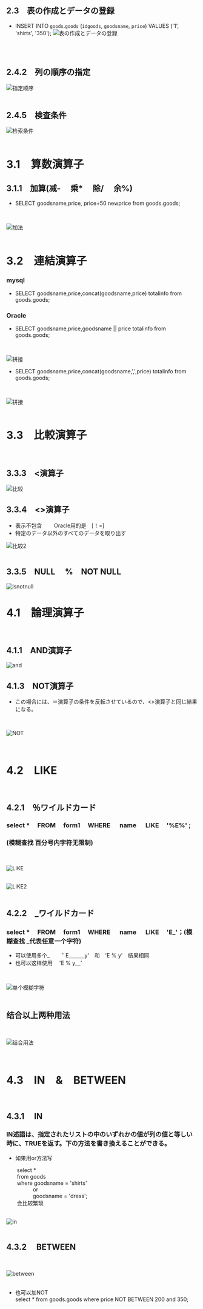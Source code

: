 ## 2.3&emsp;表の作成とデータの登録
- INSERT INTO `goods`.`goods` (`idgoods`, `goodsname`, `price`) VALUES ('1', 'shirts', '350');
![表の作成とデータの登録](picture/表の作成とデータの登録.PNG) 
<br>
<br>

## 2.4.2&emsp;列の順序の指定
![指定顺序](picture/指定顺序.PNG) 
<br>
<br>

## 2.4.5&emsp;検査条件
![检索条件](picture/检索条件.PNG) 
<br>
<br>

# 3.1&emsp;算数演算子
## 3.1.1&emsp;加算(减-&emsp; 乘*&emsp; 除/&emsp; 余%)
- SELECT goodsname,price, price+50 newprice from goods.goods;
<br>

![加法](picture/加法.PNG) 
<br>
<br>

# 3.2&emsp;連結演算子
### mysql
- SELECT goodsname,price,concat(goodsname,price) totalinfo from goods.goods;
### Oracle
- SELECT goodsname,price,goodsname || price totalinfo from goods.goods;
<br>

![拼接](picture/拼接.PNG) 
<br>

- SELECT goodsname,price,concat(goodsname,',',price) totalinfo from goods.goods;
<br>

![拼接](picture/拼接加符号.PNG) 
<br>
<br>

# 3.3&emsp;比較演算子
<br>

## 3.3.3&emsp;<演算子
![比较](picture/比较.PNG) 
<br>

## 3.3.4&emsp;<>演算子
- 表示不包含 &emsp;&emsp;Oracle用的是&emsp;[！=]
- 特定のデータ以外のすべてのデータを取り出す  

![比较2](picture/比较2.PNG) 
<br>
<br>

## 3.3.5&emsp;NULL&emsp; %&emsp;NOT NULL 
![isnotnull](picture/null.PNG) 
<br>

# 4.1&emsp;論理演算子
<br>

## 4.1.1&emsp;AND演算子
![and](picture/AND.PNG) 
<br>

## 4.1.3&emsp;NOT演算子
- この場合には、＝演算子の条件を反転させているので、<>演算子と同じ結果になる。
<br>

![NOT](picture/NOT.PNG) 
<br>
<br>
<br>

# 4.2&emsp;LIKE
<br>

## 4.2.1&emsp;％ワイルドカード
### select * &emsp;FROM &emsp;form1 &emsp;WHERE &emsp; name &emsp; LIKE &emsp;'%E%' ;  
### (模糊查找 百分号内字符无限制)
<br>

![LIKE](picture/LIKE.PNG) 
<br>
<br>

![LIKE2](picture/LIKE2.PNG) 
<br>
<br>

## 4.2.2&emsp;_ワイルドカード
### select * &emsp;FROM &emsp;form1 &emsp;WHERE &emsp; name &emsp; LIKE &emsp;'E_'；(模糊查找 _代表任意一个字符)
- 可以使用多个_&emsp;　＇E＿＿＿y'&emsp;和&emsp;'E % y'&emsp;结果相同
- 也可以这样使用&emsp; 'E % y＿'
<br>

![单个模糊字符](picture/单个模糊字符.PNG) 
<br>
<br>

## 结合以上两种用法
<br>

![结合用法](picture/结合用法.PNG) 
<br>
<br>
<br>

# 4.3&emsp;IN&emsp;&&emsp;BETWEEN
<br>

## 4.3.1 &emsp;IN
### IN述語は、指定されたリストの中のいずれかの値が列の値と等しい時に、TRUEを返す。下の方法を書き換えることができる。
- 如果用or方法写

&emsp;&emsp;select *    
&emsp;&emsp;from goods  
&emsp;&emsp;where goodsname = 'shirts'  
&emsp;&emsp;&emsp;&emsp;&emsp;or  
&emsp;&emsp;&emsp;&emsp;&emsp;goodsname = 'dress';  
&emsp;&emsp;会比较繁琐
<br>
<br>

![in](picture/in.PNG)
<br>
<br>

## 4.3.2 &emsp;BETWEEN
<br>

![between](picture/between.PNG) 
<br>
<br>

- 也可以加NOT  
select * from goods.goods where price NOT BETWEEN 200 and 350;


